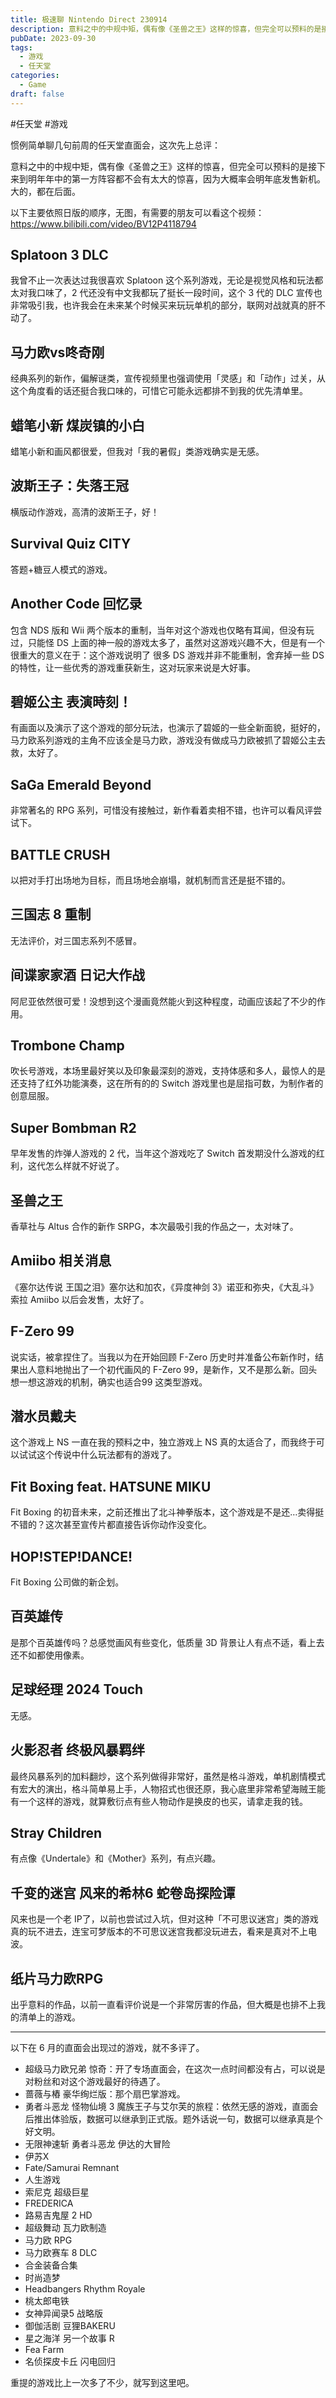 ```yaml
---
title: 极速聊 Nintendo Direct 230914
description: 意料之中的中规中矩，偶有像《圣兽之王》这样的惊喜，但完全可以预料的是接下来到明年年中的第一方阵容都不会有太大的惊喜，因为大概率会明年底发售新机。
pubDate: 2023-09-30
tags:
  - 游戏
  - 任天堂
categories:
  - Game
draft: false
---
```

#任天堂 #游戏 

惯例简单聊几句前周的任天堂直面会，这次先上总评：

意料之中的中规中矩，偶有像《圣兽之王》这样的惊喜，但完全可以预料的是接下来到明年年中的第一方阵容都不会有太大的惊喜，因为大概率会明年底发售新机。大的，都在后面。

以下主要依照日版的顺序，无图，有需要的朋友可以看这个视频：https://www.bilibili.com/video/BV12P4118794

## Splatoon 3 DLC
我曾不止一次表达过我很喜欢 Splatoon 这个系列游戏，无论是视觉风格和玩法都太对我口味了，2 代还没有中文我都玩了挺长一段时间，这个 3 代的 DLC 宣传也非常吸引我，也许我会在未来某个时候买来玩玩单机的部分，联网对战就真的肝不动了。

## 马力欧vs咚奇刚
经典系列的新作，偏解谜类，宣传视频里也强调使用「灵感」和「动作」过关，从这个角度看的话还挺合我口味的，可惜它可能永远都排不到我的优先清单里。

## 蜡笔小新 煤炭镇的小白
蜡笔小新和画风都很爱，但我对「我的暑假」类游戏确实是无感。

## 波斯王子：失落王冠
横版动作游戏，高清的波斯王子，好！

## Survival Quiz CITY
答题+糖豆人模式的游戏。

## Another Code 回忆录
包含 NDS 版和 Wii 两个版本的重制，当年对这个游戏也仅略有耳闻，但没有玩过，只能怪 DS 上面的神一般的游戏太多了，虽然对这游戏兴趣不大，但是有一个很重大的意义在于：这个游戏说明了 很多 DS 游戏并非不能重制，舍弃掉一些 DS 的特性，让一些优秀的游戏重获新生，这对玩家来说是大好事。

## 碧姬公主 表演時刻！
有画面以及演示了这个游戏的部分玩法，也演示了碧姬的一些全新面貌，挺好的，马力欧系列游戏的主角不应该全是马力欧，游戏没有做成马力欧被抓了碧姬公主去救，太好了。

## SaGa Emerald Beyond
非常著名的 RPG 系列，可惜没有接触过，新作看着卖相不错，也许可以看风评尝试下。

##  BATTLE CRUSH
以把对手打出场地为目标，而且场地会崩塌，就机制而言还是挺不错的。

## 三国志 8 重制
无法评价，对三国志系列不感冒。

## 间谍家家酒 日记大作战
阿尼亚依然很可爱！没想到这个漫画竟然能火到这种程度，动画应该起了不少的作用。

## Trombone Champ
吹长号游戏，本场里最好笑以及印象最深刻的游戏，支持体感和多人，最惊人的是还支持了红外功能演奏，这在所有的的 Switch 游戏里也是屈指可数，为制作者的创意屈服。

## Super Bombman R2
早年发售的炸弹人游戏的 2 代，当年这个游戏吃了 Switch 首发期没什么游戏的红利，这代怎么样就不好说了。

## 圣兽之王
香草社与 Altus 合作的新作 SRPG，本次最吸引我的作品之一，太对味了。

## Amiibo 相关消息
《塞尔达传说 王国之泪》塞尔达和加农，《异度神剑 3》诺亚和弥央，《大乱斗》索拉 Amiibo 以后会发售，太好了。

## F-Zero 99
说实话，被拿捏住了。当我以为在开始回顾 F-Zero 历史时并准备公布新作时，结果出人意料地抛出了一个初代画风的 F-Zero 99，是新作，又不是那么新。回头想一想这游戏的机制，确实也适合99 这类型游戏。

## 潜水员戴夫
这个游戏上 NS 一直在我的预料之中，独立游戏上 NS 真的太适合了，而我终于可以试试这个传说中什么玩法都有的游戏了。

## Fit Boxing feat. HATSUNE MIKU
Fit Boxing 的初音未来，之前还推出了北斗神拳版本，这个游戏是不是还…卖得挺不错的？这次甚至宣传片都直接告诉你动作没变化。

## HOP!STEP!DANCE!
Fit Boxing 公司做的新企划。

## 百英雄传
是那个百英雄传吗？总感觉画风有些变化，低质量 3D 背景让人有点不适，看上去还不如都使用像素。

## 足球经理 2024 Touch
无感。

## 火影忍者 终极风暴羁绊
最终风暴系列的加料翻炒，这个系列做得非常好，虽然是格斗游戏，单机剧情模式有宏大的演出，格斗简单易上手，人物招式也很还原，我心底里非常希望海贼王能有一个这样的游戏，就算敷衍点有些人物动作是换皮的也买，请拿走我的钱。

## Stray Children
有点像《Undertale》和《Mother》系列，有点兴趣。

## 千变的迷宫 风来的希林6 蛇卷岛探险谭
风来也是一个老 IP了，以前也尝试过入坑，但对这种「不可思议迷宫」类的游戏真的玩不进去，连宝可梦版本的不可思议迷宫我都没玩进去，看来是真对不上电波。

## 纸片马力欧RPG
出乎意料的作品，以前一直看评价说是一个非常厉害的作品，但大概是也排不上我的清单上的游戏。

---

以下在 6 月的直面会出现过的游戏，就不多评了。

- 超级马力欧兄弟 惊奇：开了专场直面会，在这次一点时间都没有占，可以说是对粉丝和对这个游戏最好的待遇了。
- 蔷薇与樁 豪华绚烂版：那个扇巴掌游戏。
- 勇者斗恶龙 怪物仙境 3 魔族王子与艾尔芙的旅程：依然无感的游戏，直面会后推出体验版，数据可以继承到正式版。题外话说一句，数据可以继承真是个好文明。
- 无限神速斩 勇者斗恶龙 伊达的大冒险
- 伊苏X
- Fate/Samurai Remnant
- 人生游戏
- 索尼克 超级巨星
- FREDERICA
- 路易吉鬼屋 2 HD
- 超级舞动 瓦力欧制造
- 马力欧 RPG
- 马力欧赛车 8 DLC
- 合金装备合集
- 时尚造梦
- Headbangers Rhythm Royale
- 桃太郎电铁
- 女神异闻录5 战略版
-  御伽活剧 豆狸BAKERU
- 星之海洋 另一个故事 R
- Fea Farm
- 名侦探皮卡丘 闪电回归


重提的游戏比上一次多了不少，就写到这里吧。
